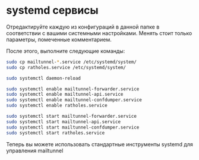 # systemd сервисы

Отредактируйте каждую из конфигураций в данной папке в соответствии с вашими системными настройками. Менять стоит только параметры, помеченные комментарием.

После этого, выполните следующие команды:
```bash
sudo cp mailtunnel-*.service /etc/systemd/system/
sudo cp ratholes.service /etc/systemd/system/

sudo systemctl daemon-reload

sudo systemctl enable mailtunnel-forwarder.service
sudo systemctl enable mailtunnel-api.service
sudo systemctl enable mailtunnel-confdumper.service
sudo systemctl enable ratholes.service

sudo systemctl start mailtunnel-forwarder.service
sudo systemctl start mailtunnel-api.service
sudo systemctl start mailtunnel-confdumper.service
sudo systemctl start ratholes.service
```

Теперь вы можете использовать стандартные инструменты systemd для управления mailtunnel
